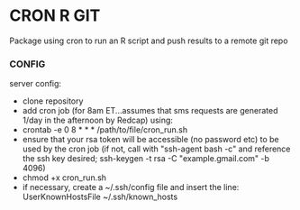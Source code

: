 # CRON R GIT

Package using cron to run an R script and push results to a remote git repo

### CONFIG

server config:

- clone repository
- add cron job (for 8am ET...assumes that sms requests are generated 1/day in the afternoon by Redcap) using:
- crontab -e 0 8 * * * /path/to/file/cron_run.sh
- ensure that your rsa token will be accessible (no password etc) to be used by the cron job (if not, call with "ssh-agent bash -c" and reference the ssh key desired; ssh-keygen -t rsa -C "example.gmail.com" -b 4096)
- chmod +x cron_run.sh
- if necessary, create a ~/.ssh/config file and insert the line: UserKnownHostsFile ~/.ssh/known_hosts
